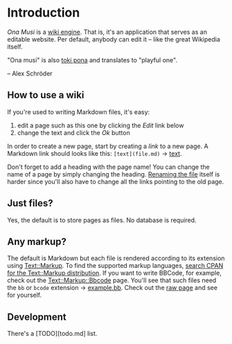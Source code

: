 Introduction
============

*Ona Musi* is a [wiki engine][wiki]. That is, it's an application that
serves as an editable website. Per default, anybody can edit it – like
the great Wikipedia itself.

"Ona musi" is also [toki pona][tp] and translates to "playful one".

– Alex Schröder

[wiki]: https://en.wikipedia.org/wiki/Wiki_software
[tp]: https://en.wikipedia.org/wiki/Toki_pona

How to use a wiki
-----------------

If you're used to writing Markdown files, it's easy:

1. edit a page such as this one by clicking the *Edit* link below
2. change the text and click the *Ok* button

In order to create a new page, start by creating a *link* to a new
page. A Markdown link should looks like this: `[text](file.md)`
→ [text](file.md).

Don't forget to add a heading with the page name! You can change the
name of a page by simply changing the heading. [Renaming the
file](renaming.md) itself is harder since you'll also have to change
all the links pointing to the old page.

Just files?
-----------

Yes, the default is to store pages as files. No database is required.

Any markup?
-----------

The default is Markdown but each file is rendered according to its
extension using [Text::Markup][tm1]. To find the supported markup
languages, [search CPAN for the Text::Markup distribution][tm2]. If
you want to write BBCode, for example, check out the
[Text::Markup::Bbcode][bb] page. You'll see that such files need the
`bb` or `bcode` extension → [example.bb](example.bb). Check out the
[raw page][raw] and see for yourself.

[tm1]: https://metacpan.org/pod/Text::Markup
[tm2]: https://metacpan.org/search?q=distribution%3AText-Markup
[bb]: https://metacpan.org/pod/Text::Markup::Bbcode
[raw]: ../raw/example.bb

Development
-----------

There's a [TODO][todo.md] list.
